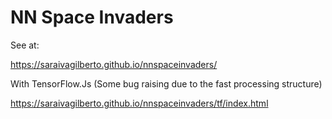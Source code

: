 # NN Space Invaders

See at:

https://saraivagilberto.github.io/nnspaceinvaders/

With TensorFlow.Js (Some bug raising due to the fast processing structure)

https://saraivagilberto.github.io/nnspaceinvaders/tf/index.html
